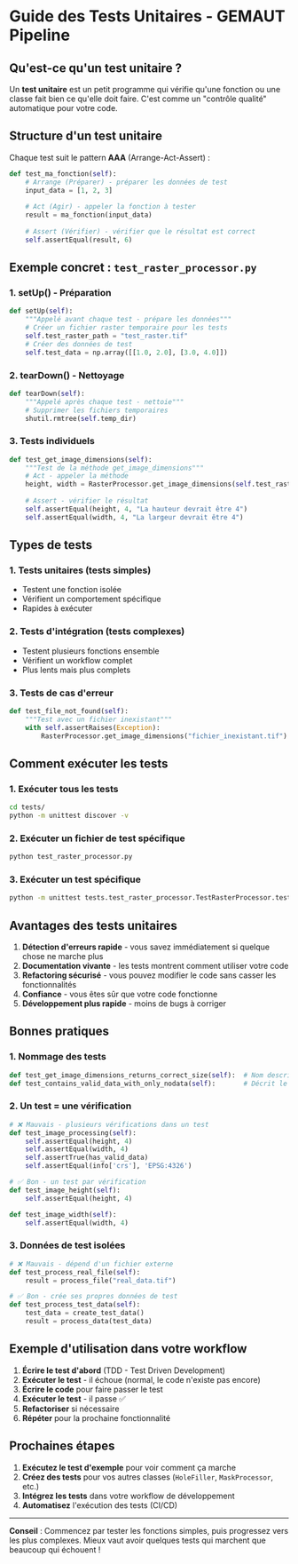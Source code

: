 # Guide des Tests Unitaires - GEMAUT Pipeline

## Qu'est-ce qu'un test unitaire ?

Un **test unitaire** est un petit programme qui vérifie qu'une fonction ou une classe fait bien ce qu'elle doit faire. C'est comme un "contrôle qualité" automatique pour votre code.

## Structure d'un test unitaire

Chaque test suit le pattern **AAA** (Arrange-Act-Assert) :

```python
def test_ma_fonction(self):
    # Arrange (Préparer) - préparer les données de test
    input_data = [1, 2, 3]
    
    # Act (Agir) - appeler la fonction à tester
    result = ma_fonction(input_data)
    
    # Assert (Vérifier) - vérifier que le résultat est correct
    self.assertEqual(result, 6)
```

## Exemple concret : `test_raster_processor.py`

### 1. **setUp()** - Préparation
```python
def setUp(self):
    """Appelé avant chaque test - prépare les données"""
    # Créer un fichier raster temporaire pour les tests
    self.test_raster_path = "test_raster.tif"
    # Créer des données de test
    self.test_data = np.array([[1.0, 2.0], [3.0, 4.0]])
```

### 2. **tearDown()** - Nettoyage
```python
def tearDown(self):
    """Appelé après chaque test - nettoie"""
    # Supprimer les fichiers temporaires
    shutil.rmtree(self.temp_dir)
```

### 3. **Tests individuels**
```python
def test_get_image_dimensions(self):
    """Test de la méthode get_image_dimensions"""
    # Act - appeler la méthode
    height, width = RasterProcessor.get_image_dimensions(self.test_raster_path)
    
    # Assert - vérifier le résultat
    self.assertEqual(height, 4, "La hauteur devrait être 4")
    self.assertEqual(width, 4, "La largeur devrait être 4")
```

## Types de tests

### 1. **Tests unitaires** (tests simples)
- Testent une fonction isolée
- Vérifient un comportement spécifique
- Rapides à exécuter

### 2. **Tests d'intégration** (tests complexes)
- Testent plusieurs fonctions ensemble
- Vérifient un workflow complet
- Plus lents mais plus complets

### 3. **Tests de cas d'erreur**
```python
def test_file_not_found(self):
    """Test avec un fichier inexistant"""
    with self.assertRaises(Exception):
        RasterProcessor.get_image_dimensions("fichier_inexistant.tif")
```

## Comment exécuter les tests

### 1. **Exécuter tous les tests**
```bash
cd tests/
python -m unittest discover -v
```

### 2. **Exécuter un fichier de test spécifique**
```bash
python test_raster_processor.py
```

### 3. **Exécuter un test spécifique**
```bash
python -m unittest tests.test_raster_processor.TestRasterProcessor.test_get_image_dimensions
```

## Avantages des tests unitaires

1. **Détection d'erreurs rapide** - vous savez immédiatement si quelque chose ne marche plus
2. **Documentation vivante** - les tests montrent comment utiliser votre code
3. **Refactoring sécurisé** - vous pouvez modifier le code sans casser les fonctionnalités
4. **Confiance** - vous êtes sûr que votre code fonctionne
5. **Développement plus rapide** - moins de bugs à corriger

## Bonnes pratiques

### 1. **Nommage des tests**
```python
def test_get_image_dimensions_returns_correct_size(self):  # Nom descriptif
def test_contains_valid_data_with_only_nodata(self):       # Décrit le cas de test
```

### 2. **Un test = une vérification**
```python
# ❌ Mauvais - plusieurs vérifications dans un test
def test_image_processing(self):
    self.assertEqual(height, 4)
    self.assertEqual(width, 4)
    self.assertTrue(has_valid_data)
    self.assertEqual(info['crs'], 'EPSG:4326')

# ✅ Bon - un test par vérification
def test_image_height(self):
    self.assertEqual(height, 4)

def test_image_width(self):
    self.assertEqual(width, 4)
```

### 3. **Données de test isolées**
```python
# ❌ Mauvais - dépend d'un fichier externe
def test_process_real_file(self):
    result = process_file("real_data.tif")

# ✅ Bon - crée ses propres données de test
def test_process_test_data(self):
    test_data = create_test_data()
    result = process_data(test_data)
```

## Exemple d'utilisation dans votre workflow

1. **Écrire le test d'abord** (TDD - Test Driven Development)
2. **Exécuter le test** - il échoue (normal, le code n'existe pas encore)
3. **Écrire le code** pour faire passer le test
4. **Exécuter le test** - il passe ✅
5. **Refactoriser** si nécessaire
6. **Répéter** pour la prochaine fonctionnalité

## Prochaines étapes

1. **Exécutez le test d'exemple** pour voir comment ça marche
2. **Créez des tests** pour vos autres classes (`HoleFiller`, `MaskProcessor`, etc.)
3. **Intégrez les tests** dans votre workflow de développement
4. **Automatisez** l'exécution des tests (CI/CD)

---

**Conseil** : Commencez par tester les fonctions simples, puis progressez vers les plus complexes. Mieux vaut avoir quelques tests qui marchent que beaucoup qui échouent ! 